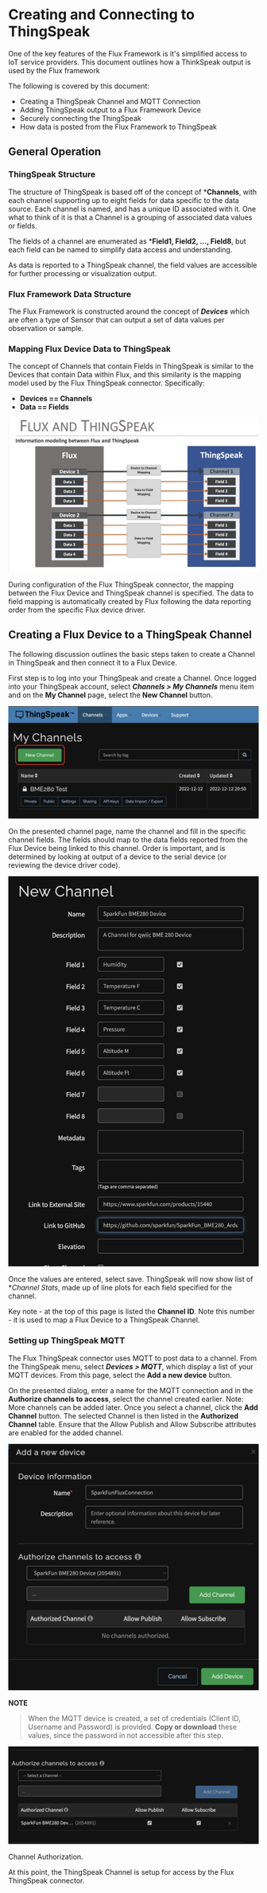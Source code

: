 # Creating and Connecting to ThingSpeak

One of the key features of the Flux Framework is it's simplified access to IoT service providers. This document outlines how a ThinkSpeak output is used by the Flux framework

The following is covered by this document:

* Creating a ThingSpeak Channel and MQTT Connection
* Adding ThingSpeak output to a Flux Framework Device
* Securely connecting the ThingSpeak
* How data is posted from the Flux Framework to ThingSpeak

## General Operation

### ThingSpeak Structure

The structure of ThingSpeak is based off of the concept of ***Channels**, with each channel supporting up to eight fields for data specific to the data source. Each channel is named, and has a unique ID associated with it.  One what to think of it is that a Channel is a grouping of associated data values or fields. 

The fields of a channel are enumerated as ***Field1, Field2, ..., Field8**, but each field can be named to simplify data access and understanding.

As data is reported to a ThingSpeak channel, the field values are accessible for further processing or visualization output.

### Flux Framework Data Structure

The Flux Framework is constructed around the concept of ***Devices*** which are often a type of Sensor that can output a set of data values per observation or sample.

### Mapping Flux Device Data to ThingSpeak

The concept of Channels that contain Fields in ThingSpeak is similar to the Devices that contain Data within Flux, and this similarity is the mapping model used by the Flux ThingSpeak connector. Specifically:

* **Devices == Channels**
* **Data == Fields**

![Flux to ThingSpeak Mapping](images/iot_ts_mapping.png)

During configuration of the Flux ThingSpeak connector, the mapping between the Flux Device and ThingSpeak channel is specified. The data to field mapping is automatically created by Flux following the data reporting order from the specific Flux device driver. 

## Creating a Flux Device to a ThingSpeak Channel

The following discussion outlines the basic steps taken to create a Channel in ThingSpeak and then connect it to a Flux Device. 

First step is to log into your ThingSpeak and create a Channel. Once logged into your ThingSpeak account, select ***Channels > My Channels*** menu item and on the **My Channel** page, select the **New Channel** button.

![New Channel](images/iot_ts_channel.png)

On the presented channel page, name the channel and fill in the specific channel fields. The fields should map to the data fields reported from the Flux Device being linked to this channel. Order is important, and is determined by looking at output of a device to the serial device (or reviewing the device driver code). 

![New Channel](images/iot_ts_new_channel.png)

Once the values are entered, select save. ThingSpeak will now show list of **Channel Stats*, made up of line plots for each field specified for the channel.

Key note - at the top of this page is listed the **Channel ID**. Note this number - it is used to map a Flux Device to a ThingSpeak Channel.

### Setting up ThingSpeak MQTT

The Flux ThingSpeak connector uses MQTT to post data to a channel. From the ThingSpeak menu, select ***Devices > MQTT***, which display a list of your MQTT devices. From this page, select the **Add a new device** button. 

On the presented dialog, enter a name for the MQTT connection and in the **Authorize channels to access**, select the channel created earlier. Note: More channels can be added later. Once you select a channel, click the **Add Channel** button. The selected Channel is then listed in the **Authorized Channel** table. Ensure that the Allow Publish and Allow Subscribe attributes are enabled for the added channel.

![MQTT on ThingSpeak](images/iot_ts_mqtt.png)

**NOTE**

>When the MQTT device is created, a set of credentials (Client ID, Username and Password) is provided. **Copy or download** these values, since the password in not accessible after this step.

![MQTT on ThingSpeak](images/iot_ts_mqtt_channel_auth.png)

Channel Authorization.

At this point, the ThingSpeak Channel is setup for access by the Flux ThingSpeak connector.

